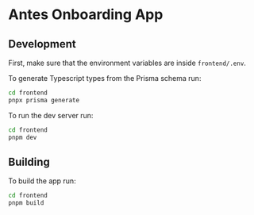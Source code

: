 # Antes Onboarding App

## Development

First, make sure that the environment variables are inside `frontend/.env`.

To generate Typescript types from the Prisma schema run:

```sh
cd frontend
pnpx prisma generate 
```

To run the dev server run:

```sh
cd frontend
pnpm dev
```

## Building

To build the app run:

```sh
cd frontend
pnpm build
```